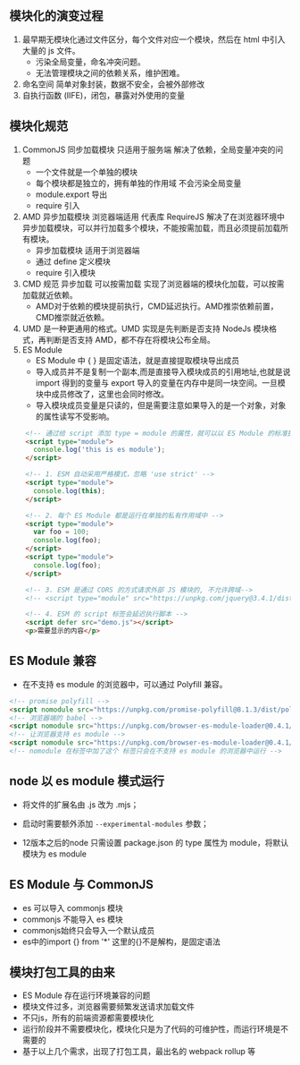 ## 模块化的演变过程
1. 最早期无模块化通过文件区分，每个文件对应一个模块，然后在 html 中引入大量的 js 文件。
   - 污染全局变量，命名冲突问题。
   - 无法管理模块之间的依赖关系，维护困难。
2. 命名空间 简单对象封装，数据不安全，会被外部修改
3. 自执行函数 (IIFE)，闭包，暴露对外使用的变量

## 模块化规范
1. CommonJS 同步加载模块 只适用于服务端 解决了依赖，全局变量冲突的问题
   - 一个文件就是一个单独的模块
   - 每个模块都是独立的，拥有单独的作用域 不会污染全局变量
   - module.export 导出
   - require 引入
2. AMD 异步加载模块 浏览器端适用 代表库 RequireJS 解决了在浏览器环境中异步加载模块，可以并行加载多个模块，不能按需加载，而且必须提前加载所有模块。
   - 异步加载模块 适用于浏览器端
   - 通过 define 定义模块
   - require 引入模块
3. CMD 规范 异步加载 可以按需加载 实现了浏览器端的模块化加载，可以按需加载就近依赖。
   - AMD对于依赖的模块提前执行，CMD延迟执行。AMD推崇依赖前置，CMD推崇就近依赖。
4. UMD 是一种更通用的格式。UMD 实现是先判断是否支持 NodeJs 模块格式，再判断是否支持 AMD，都不存在将模块公布全局。
5. ES Module 
   - ES Module 中 { } 是固定语法，就是直接提取模块导出成员
   - 导入成员并不是复制一个副本,而是直接导入模块成员的引用地址,也就是说 import 得到的变量与 export 导入的变量在内存中是同一块空间。一旦模块中成员修改了，这里也会同时修改。
   - 导入模块成员变量是只读的，但是需要注意如果导入的是一个对象，对象的属性读写不受影响。
```html
    <!-- 通过给 script 添加 type = module 的属性，就可以以 ES Module 的标准执行其中的 JS 代码了 -->
    <script type="module">
      console.log('this is es module');
    </script>

    <!-- 1. ESM 自动采用严格模式，忽略 'use strict' -->
    <script type="module">
      console.log(this);
    </script>

    <!-- 2. 每个 ES Module 都是运行在单独的私有作用域中 -->
    <script type="module">
      var foo = 100;
      console.log(foo);
    </script>
    <script type="module">
      console.log(foo);
    </script>

    <!-- 3. ESM 是通过 CORS 的方式请求外部 JS 模块的, 不允许跨域-->
    <!-- <script type="module" src="https://unpkg.com/jquery@3.4.1/dist/jquery.min.js"></script> -->

    <!-- 4. ESM 的 script 标签会延迟执行脚本 -->
    <script defer src="demo.js"></script>
    <p>需要显示的内容</p>
```

## ES Module 兼容
- 在不支持 es module 的浏览器中，可以通过 Polyfill 兼容。
```html
<!-- promise polyfill -->
<script nomodule src="https://unpkg.com/promise-polyfill@8.1.3/dist/polyfill.min.js"></script> 
<!-- 浏览器端的 babel -->
<script nomodule src="https://unpkg.com/browser-es-module-loader@0.4.1/dist/babel-browser-build.js"></script>
<!-- 让浏览器支持 es module -->
<script nomodule src="https://unpkg.com/browser-es-module-loader@0.4.1/dist/browser-es-module-loader.js"></script>
<!-- nomodule 在标签中加了这个 标签只会在不支持 es module 的浏览器中运行 -->
```

## node 以 es module 模式运行
- 将文件的扩展名由 .js 改为 .mjs；
- 启动时需要额外添加 `--experimental-modules` 参数；

- 12版本之后的node 只需设置 package.json 的 type 属性为 module，将默认模块为 es module

## ES Module 与 CommonJS
- es 可以导入 commonjs 模块
- commonjs 不能导入 es 模块
- commonjs始终只会导入一个默认成员
- es中的import {} from '*' 这里的{}不是解构，是固定语法

## 模块打包工具的由来
- ES Module 存在运行环境兼容的问题
- 模块文件过多，浏览器需要频繁发送请求加载文件
- 不只js，所有的前端资源都需要模块化
- 运行阶段并不需要模块化，模块化只是为了代码的可维护性，而运行环境是不需要的
- 基于以上几个需求，出现了打包工具，最出名的 webpack rollup 等